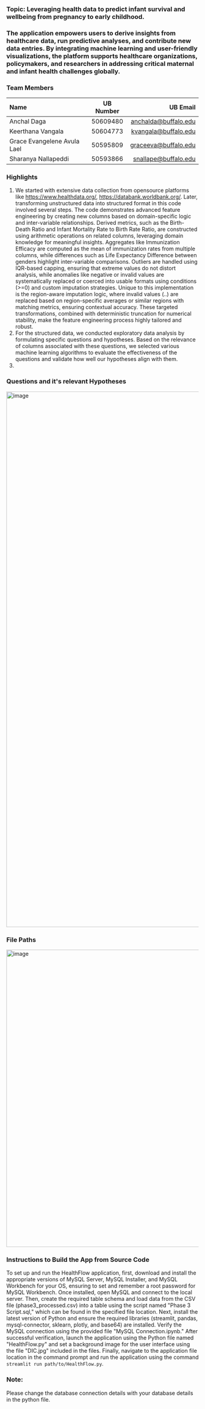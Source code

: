 ### Topic: Leveraging health data to predict infant survival and wellbeing from pregnancy to early childhood.
### The application empowers users to derive insights from healthcare data, run predictive analyses, and contribute new data entries. By integrating machine learning and user-friendly visualizations, the platform supports healthcare organizations, policymakers, and researchers in addressing critical maternal and infant health challenges globally.

### Team Members
| Name                        | UB Number | UB Email             | 
|:-----                       |:--------: |------:               |
| Anchal Daga                 | 50609480  | anchalda@buffalo.edu |
| Keerthana Vangala           | 50604773  | kvangala@buffalo.edu |
| Grace Evangelene Avula Lael | 50595809  | graceeva@buffalo.edu |
| Sharanya Nallapeddi         | 50593866  | snallape@buffalo.edu |

### Highlights 
1. We started with extensive data collection from opensource platforms like https://www.healthdata.org/, https://databank.worldbank.org/. Later, transforming unstructured data into structured format in this code involved several steps. The code demonstrates advanced feature engineering by creating new columns based on domain-specific logic and inter-variable relationships. Derived metrics, such as the Birth-Death Ratio and Infant Mortality Rate to Birth Rate Ratio, are constructed using arithmetic operations on related columns, leveraging domain knowledge for meaningful insights. Aggregates like Immunization Efficacy are computed as the mean of immunization rates from multiple columns, while differences such as Life Expectancy Difference between genders highlight inter-variable comparisons. Outliers are handled using IQR-based capping, ensuring that extreme values do not distort analysis, while anomalies like negative or invalid values are systematically replaced or coerced into usable formats using conditions (>=0) and custom imputation strategies. Unique to this implementation is the region-aware imputation logic, where invalid values (..) are replaced based on region-specific averages or similar regions with matching metrics, ensuring contextual accuracy. These targeted transformations, combined with deterministic truncation for numerical stability, make the feature engineering process highly tailored and robust.    
2. For the structured data, we conducted exploratory data analysis by formulating specific questions and hypotheses. Based on the relevance of columns associated with these questions, we selected various machine learning algorithms to evaluate the effectiveness of the questions and validate how well our hypotheses align with them.
3. 


### Questions and it's relevant Hypotheses

<img width="1403" alt="image" src="https://github.com/user-attachments/assets/0597654c-156f-44f2-adc0-85f783174c57" />

### File Paths
<img width="779" alt="image" src="https://github.com/user-attachments/assets/9fd90150-a001-428a-9783-ce13a7ce63f9" />

### Instructions to Build the App from Source Code

To set up and run the HealthFlow application, first, download and install the appropriate versions of MySQL Server, MySQL Installer, and MySQL Workbench for your OS, ensuring to set and remember a root password for MySQL Workbench. Once installed, open MySQL and connect to the local server. Then, create the required table schema and load data from the CSV file (phase3_processed.csv) into a table using the script named "Phase 3 Script.sql," which can be found in the specified file location. Next, install the latest version of Python and ensure the required libraries (streamlit, pandas, mysql-connector, sklearn, plotly, and base64) are installed. Verify the MySQL connection using the provided file "MySQL Connection.ipynb." After successful verification, launch the application using the Python file named "HealthFlow.py" and set a background image for the user interface using the file "DIC.jpg" included in the files. Finally, navigate to the application file location in the command prompt and run the application using the command `streamlit run path/to/HealthFlow.py`.

### Note: 
Please change the database connection details with your database details in the python file.



